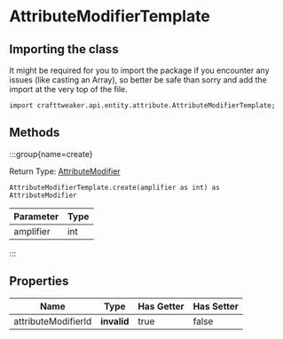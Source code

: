 # AttributeModifierTemplate

## Importing the class

It might be required for you to import the package if you encounter any issues (like casting an Array), so better be safe than sorry and add the import at the very top of the file.
```zenscript
import crafttweaker.api.entity.attribute.AttributeModifierTemplate;
```


## Methods

:::group{name=create}

Return Type: [AttributeModifier](/vanilla/api/entity/attribute/AttributeModifier)

```zenscript
AttributeModifierTemplate.create(amplifier as int) as AttributeModifier
```

| Parameter | Type |
|-----------|------|
| amplifier | int  |


:::


## Properties

|        Name         |    Type     | Has Getter | Has Setter |
|---------------------|-------------|------------|------------|
| attributeModifierId | **invalid** | true       | false      |

